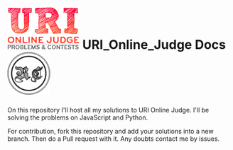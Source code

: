 # ![Logo uri](assets/logoUri.png) URI_Online_Judge Docs ![my logo](assets/myLogo.png)

 On this repository I'll host all my solutions to URI Online Judge. I'll be solving the problems on JavaScript and Python.

 For contribution, fork this repository and add your solutions into a new branch. Then do a Pull request with it. Any doubts contact me by issues.
